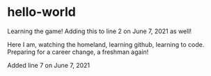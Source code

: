 # hello-world
Learning the game!  Adding this to line 2 on June 7, 2021 as well!

Here I am, watching the homeland, learning github, learning to code.
Preparing for a career change, a freshman again!

Added line 7 on June 7, 2021
